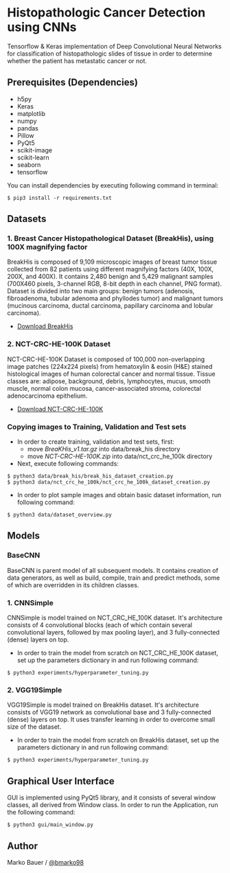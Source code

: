 # Histopathologic Cancer Detection using CNNs

Tensorflow & Keras implementation of Deep Convolutional Neural Networks for classification of histopathologic slides of tissue in order to determine whether the patient has metastatic cancer or not.

## Prerequisites (Dependencies)

 - h5py
 - Keras
 - matplotlib
 - numpy
 - pandas
 - Pillow
 - PyQt5
 - scikit-image
 - scikit-learn
 - seaborn
 - tensorflow

You can install dependencies by executing following command in terminal:
```
$ pip3 install -r requirements.txt
```

## Datasets

### 1. Breast Cancer Histopathological Dataset (BreakHis), using 100X magnifying factor

BreakHis is composed of 9,109 microscopic images of breast tumor tissue collected from 82 patients using different magnifying factors (40X, 100X, 200X, and 400X). It contains 2,480 benign and 5,429 malignant samples (700X460 pixels, 3-channel RGB, 8-bit depth in each channel, PNG format). Dataset is divided into two main groups: benign tumors (adenosis, fibroadenoma, tubular adenoma and phyllodes tumor) and malignant tumors (mucinous carcinoma, ductal carcinoma, papillary carcinoma and lobular carcinoma).

 - [Download BreakHis](https://www.kaggle.com/ambarish/breakhis)

### 2. NCT-CRC-HE-100K Dataset

NCT-CRC-HE-100K Dataset is composed of 100,000 non-overlapping image patches (224x224 pixels) from hematoxylin & eosin (H&E) stained histological images of human colorectal cancer and normal tissue. Tissue classes are: adipose, background, debris, lymphocytes, mucus, smooth muscle, normal colon mucosa, cancer-associated stroma, colorectal adenocarcinoma epithelium.

 - [Download NCT-CRC-HE-100K](https://zenodo.org/record/1214456#.Xk2d2-l7nqo)

### Copying images to Training, Validation and Test sets
 - In order to create training, validation and test sets, first:
   - move *BreaKHis_v1.tar.gz* into data/break_his directory
   - move *NCT-CRC-HE-100K.zip* into data/nct_crc_he_100k directory
 - Next, execute following commands:
```
$ python3 data/break_his/break_his_dataset_creation.py
$ python3 data/nct_crc_he_100k/nct_crc_he_100k_dataset_creation.py
```
 - In order to plot sample images and obtain basic dataset information, run following command:
 ```
$ python3 data/dataset_overview.py
 ```

## Models

### BaseCNN

BaseCNN is parent model of all subsequent models. It contains creation of data generators, as well as build, compile, train and predict methods, some of which are overridden in its children classes.

### 1. CNNSimple

CNNSimple is model trained on NCT_CRC_HE_100K dataset. It's architecture consists of 4 convolutional blocks (each of which contain several convolutional layers, followed by max pooling layer), and 3 fully-connected (dense) layers on top.
 - In order to train the model from scratch on NCT_CRC_HE_100K dataset, set up the parameters dictionary in and run following command:
 ```
$ python3 experiments/hyperparameter_tuning.py
 ```

### 2. VGG19Simple

VGG19Simple is model trained on BreakHis dataset. It's architecture consists of VGG19 network as convolutional base and 3 fully-connected (dense) layers on top. It uses transfer learning in order to overcome small size of the dataset.
- In order to train the model from scratch on BreakHis dataset, set up the parameters dictionary in and run following command:
```
$ python3 experiments/hyperparameter_tuning.py
```

## Graphical User Interface

GUI is implemented using PyQt5 library, and it consists of several window classes, all derived from Window class. In order to run the Application, run the following command:
```
$ python3 gui/main_window.py
```

## Author

Marko Bauer / [@bmarko98](https://github.com/bmarko98)
